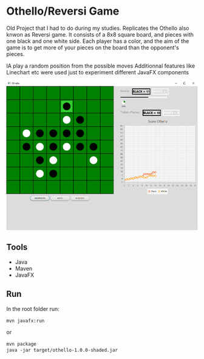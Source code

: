 # Othello/Reversi Game

Old Project that I had to do during my studies. Replicates the Othello also knwon as Reversi game. It consists of a 8x8 square board, and pieces with one black and one white side. Each player has a color, and the aim of the game is to get more of your pieces on the board than the opponent's pieces.

IA play a random position from the possible moves
Additionnal features like Linechart etc were used just to experiment different JavaFX components

![plot](./img/screen.png)

## Tools

* Java
* Maven
* JavaFX

## Run

In the root folder run:

```console
mvn javafx:run
```

or

```console
mvn package
java -jar target/othello-1.0.0-shaded.jar
```
